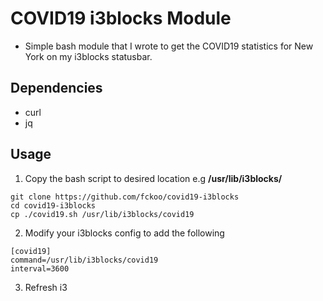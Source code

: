 COVID19 i3blocks Module
========================
* Simple bash module that I wrote to get the COVID19 statistics for New York on my i3blocks statusbar.

## Dependencies
* curl
* jq

## Usage
1. Copy the bash script to desired location e.g __/usr/lib/i3blocks/__
```
git clone https://github.com/fckoo/covid19-i3blocks
cd covid19-i3blocks
cp ./covid19.sh /usr/lib/i3blocks/covid19
```

2. Modify your i3blocks config to add the following
```
[covid19]
command=/usr/lib/i3blocks/covid19
interval=3600
```

3. Refresh i3
